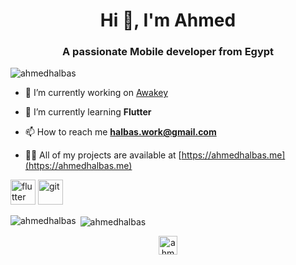 <h1 align="center">Hi 👋, I'm Ahmed</h1>
<h3 align="center">A passionate Mobile developer from Egypt</h3>

<p align="left"> <img src="https://komarev.com/ghpvc/?username=ahmedhalbas" alt="ahmedhalbas" /> </p>

- 🔭 I’m currently working on [Awakey](https://github.com/AhmedHalbas/Awakey)

- 🌱 I’m currently learning **Flutter**

- 📫 How to reach me **halbas.work@gmail.com**

- 👨‍💻 All of my projects are available at [https://ahmedhalbas.me](https://ahmedhalbas.me)

<p align="left"> <img src="https://www.vectorlogo.zone/logos/flutterio/flutterio-icon.svg" alt="flutter" width="40" height="40"/> <img src="https://www.vectorlogo.zone/logos/git-scm/git-scm-icon.svg" alt="git" width="40" height="40"/> </p><p><img align="left" src="https://github-readme-stats.vercel.app/api/top-langs/?username=ahmedhalbas&layout=compact&hide=html" alt="ahmedhalbas" /></p>

<p>&nbsp;<img align="center" src="https://github-readme-stats.vercel.app/api?username=ahmedhalbas&show_icons=true" alt="ahmedhalbas" /></p>

<p align="center">
<a href="https://linkedin.com/in/ahmedhalbas" target="blank"><img align="center" src="https://cdn.jsdelivr.net/npm/simple-icons@3.0.1/icons/linkedin.svg" alt="ahmedhalbas" height="30" width="30" /></a>
</p>
